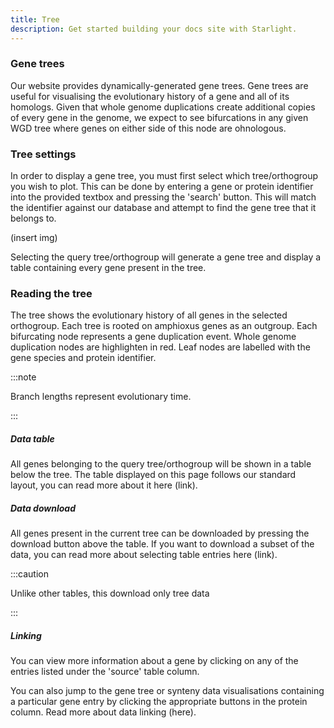 ```yaml
---
title: Tree
description: Get started building your docs site with Starlight.
---
```


### Gene trees

Our website provides dynamically-generated gene trees. Gene trees are useful for visualising the evolutionary history of a gene and all of its homologs. Given that whole genome duplications create additional copies of every gene in the genome, we expect to see bifurcations in any given WGD tree where genes on either side of this node are ohnologous.

### Tree settings

In order to display a gene tree, you must first select which tree/orthogroup you wish to plot. This can be done by entering a gene or protein identifier into the provided textbox and pressing the 'search' button. This will match the identifier against our database and attempt to find the gene tree that it belongs to.

(insert img)

Selecting the query tree/orthogroup will generate a gene tree and display a table containing every gene present in the tree.

### Reading the tree

The tree shows the evolutionary history of all genes in the selected orthogroup. Each tree is rooted on amphioxus genes as an outgroup. Each bifurcating node represents a gene duplication event. Whole genome duplication nodes are highlighten in red. Leaf nodes are labelled with the gene species and protein identifier.

:::note

Branch lengths represent evolutionary time.

:::

##### Data table

All genes belonging to the query tree/orthogroup will be shown in a table below the tree. The table displayed on this page follows our standard layout, you can read more about it here (link).

##### Data download

All genes present in the current tree can be downloaded by pressing the download button above the table. If you want to download a subset of the data, you can read more about selecting table entries here (link).

:::caution

Unlike other tables, this download only tree data

:::

##### Linking

You can view more information about a gene by clicking on any of the entries listed under the 'source' table column.

You can also jump to the gene tree or synteny data visualisations containing a particular gene entry by clicking the appropriate buttons in the protein column. Read more about data linking (here).

